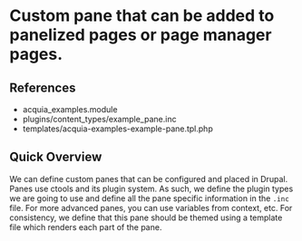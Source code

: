 # Custom pane that can be added to panelized pages or page manager pages.

## References
- acquia_examples.module
- plugins/content_types/example_pane.inc
- templates/acquia-examples-example-pane.tpl.php

## Quick Overview
We can define custom panes that can be configured and placed in Drupal. Panes use ctools and its plugin system. As such, we define the plugin types we are going to use and define all the pane specific information in the `.inc` file. For more advanced panes, you can use variables from context, etc. For consistency, we define that this pane should be themed using a template file which renders each part of the pane.
